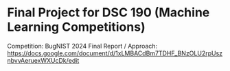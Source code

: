 # Final Project for DSC 190 (Machine Learning Competitions)

Competition: BugNIST 2024
Final Report / Approach: https://docs.google.com/document/d/1xLMBACdBm7TDHF_BNzOLU2rpUsznbvvAeruexWXUcDk/edit
